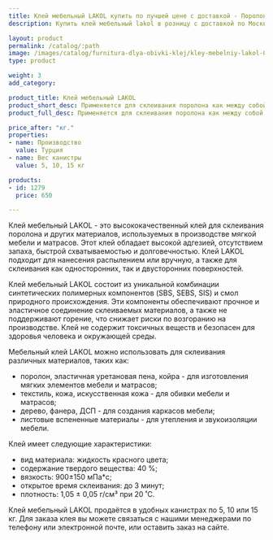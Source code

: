 ```yaml
---
title: Клей мебельный LAKOL купить по лучшей цене с доставкой - Поролоныч
description: Купить клей мебельный lakol в розницу с доставкой по Москве в интернет-магазине Поролоныча.

layout: product
permalink: /catalog/:path
image: /images/catalog/furnitura-dlya-obivki-klej/kley-mebelniy-lakol-01_1600w.jpg
type: product

weight: 3
add_category: 

product_title: Клей мебельный LAKOL
product_short_desc: Применяется для склеивания поролона как между собой так и для склеивания с деревом, фанерой, ДСП, тканью, кожей.
product_full_desc: Применяется для склеивания поролона как между собой так и для склеивания с деревом, фанерой, ДСП, тканью, кожей.

price_after: "кг."
properties:
- name: Производство
  value: Турция
- name: Вес канистры
  value: 5, 10, 15 кг

products:
- id: 1279
  price: 650

---
```

Клей мебельный LAKOL - это высококачественный клей для склеивания поролона и других материалов, используемых в производстве мягкой мебели и матрасов. Этот клей обладает высокой адгезией, отсутствием запаха, быстрой схватываемостью и долговечностью. Клей LAKOL подходит для нанесения распылением или вручную, а также для склеивания как односторонних, так и двусторонних поверхностей.

Клей мебельный LAKOL состоит из уникальной комбинации синтетических полимерных компонентов (SBS, SEBS, SIS) и смол природного происхождения. Эти компоненты обеспечивают прочное и эластичное соединение склеиваемых материалов, а также не поддерживают горение, что снижает риски по возгоранию на производстве. Клей не содержит токсичных веществ и безопасен для здоровья человека и окружающей среды.

Мебельный клей LAKOL можно использовать для склеивания различных материалов, таких как:

- поролон, эластичная уретановая пена, койра - для изготовления мягких элементов мебели и матрасов;
- текстиль, кожа, искусственная кожа - для обивки мебели и матрасов;
- дерево, фанера, ДСП - для создания каркасов мебели;
- листовые вспененные материалы - для утепления и звукоизоляции мебели.

Клей имеет следующие характеристики:

- вид материала: жидкость красного цвета;
- содержание твердого вещества: 40 %;
- вязкость: 900±150 мПа*с;
- открытое время склеивания: до 3 минут;
- плотность: 1,05 ± 0,05 г/см³ при 20 ˚С.

Клей мебельный LAKOL продаётся в удобных канистрах по 5, 10 или 15 кг. Для заказа клея вы можете связаться с нашими менеджерами по телефону или электронной почте, или оставить заказ на сайте.